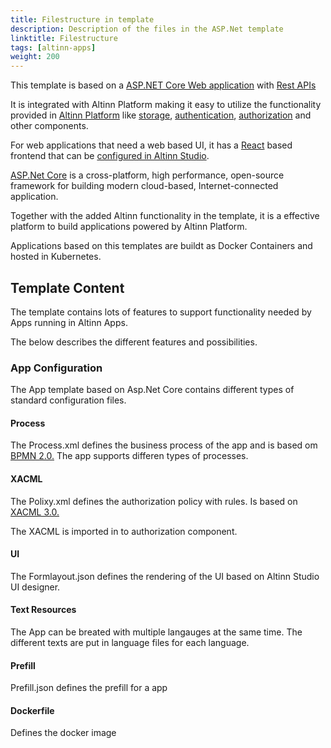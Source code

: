 ```yaml
---
title: Filestructure in template
description: Description of the files in the ASP.Net template
linktitle: Filestructure
tags: [altinn-apps]
weight: 200
---
```


This template is based on a [ASP.NET Core Web application](https://dotnet.microsoft.com/apps/aspnet/web-apps) with [Rest APIs](https://dotnet.microsoft.com/apps/aspnet/apis)

It is integrated with Altinn Platform making it easy to utilize the functionality provided in [Altinn Platform](/solutions/altinn-platform/) like [storage](/solutions/altinn-platform/storage/), [authentication](/solutions/altinn-platform/authentication/), 
[authorization](/solutions/altinn-platform/authorization/) and other components.

For web applications that need a web based UI, it has a [React](https://reactjs.org/) based frontend that can be [configured in Altinn Studio](https://altinn.github.io/docs/altinn-studio/app-creation/ui-editor/).

[ASP.Net Core](https://docs.microsoft.com/en-us/aspnet/core/?view=aspnetcore-3.0) is a cross-platform, high performance,
open-source framework for building modern cloud-based, Internet-connected application.

Together with the added Altinn functionality in the template, it is a effective platform to build applications powered by Altinn Platform.

Applications based on this templates are buildt as Docker Containers and hosted in Kubernetes.

## Template Content
The template contains lots of features to support functionality needed by Apps running in Altinn Apps.

The below describes the different features and possibilities.

### App Configuration
The App template based on Asp.Net Core contains different types of standard configuration files.

#### Process
The Process.xml defines the business process of the app and is based om [BPMN 2.0.](https://www.omg.org/spec/BPMN/2.0/) 
The app supports differen types of processes.

#### XACML
The Polixy.xml defines the authorization policy with rules. Is based on [XACML 3.0.](http://docs.oasis-open.org/xacml/3.0/xacml-3.0-core-spec-os-en.html)

The XACML is imported in to authorization component.

#### UI
The Formlayout.json defines the rendering of the UI based on Altinn Studio UI designer. 

#### Text Resources
The App can be breated with multiple langauges at the same time. The different texts are put in language files for each language.

#### Prefill 
Prefill.json defines the prefill for a app

#### Dockerfile
Defines the docker image










